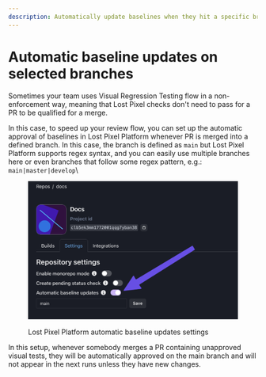 ```yaml
---
description: Automatically update baselines when they hit a specific branch
---
```


# Automatic baseline updates on selected branches

Sometimes your team uses Visual Regression Testing flow in a non-enforcement way, meaning that Lost Pixel checks don't need to pass for a PR to be qualified for a merge.&#x20;

In this case, to speed up your review flow, you can set up the automatic approval of baselines in Lost Pixel Platform whenever PR is merged into a defined branch. In this case, the branch is defined as `main` but Lost Pixel Platform supports regex syntax, and you can easily use multiple branches here or even branches that follow some regex pattern, e.g.: `main|master|develop`\


<figure><img src="../../.gitbook/assets/image (5).png" alt=""><figcaption><p>Lost Pixel Platform automatic baseline updates settings</p></figcaption></figure>

In this setup, whenever somebody merges a PR containing unapproved visual tests, they will be automatically approved on the main branch and will not appear in the next runs unless they have new changes.
